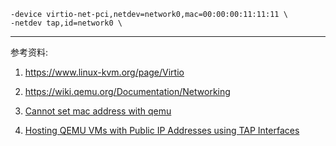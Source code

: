 ```
-device virtio-net-pci,netdev=network0,mac=00:00:00:11:11:11 \
-netdev tap,id=network0 \
```



---
参考资料:

1. https://www.linux-kvm.org/page/Virtio
1. https://wiki.qemu.org/Documentation/Networking
2. [Cannot set mac address with qemu](https://www.linuxquestions.org/questions/linux-virtualization-and-cloud-90/cannot-set-mac-address-with-qemu-4175490716/?__cf_chl_jschl_tk__=d9fea5a8b82803dc2cd5aff35b247d0ac2b21a95-1622558770-0-AXyZpuQtL3VUpClsj448-GIiVsnyCPcOLoeDZDg4z4VAim3ejuP7ySwOoorBZgS3MY_YfKVzpDCAA6a-_FGe4uBzksX-Y2fH-fsDPV_f4SgNIA0CAcQQ_OM0fO6cvC3O26rcVQ7v2dAfAEEtN-bZa3V3RQ3fvIIPm_fQ_DKvy0M6N8kDe8RVaElMaEtNDQtZdNa01MwhnEtTuRDBqfJFBi3_y2fDrwd6b0KvhWLDDk0owyyhg6y6K4c7cLRQGBvX5-5XWG9-hmGmhk7t_CmovGrIOODU0wJb7MgbpnW4UAHPe3bJ4sQo2SubztAmG3wpiWKNJj-7gyjiN9uDvfP9R7NTWJmLBCkjDVd23-1h0SuSI66lAZQfHxY_fHk4zejUzFj3m62YXhSm9REdx0XzOktZ_1GU1C31aqHW42MkL0a96XroFO28xtU9_q7NX9ijco3D7qxxZQOMyDTKhWL19F4WVOXgfRFGlnZjtkPceBixvbNtKXT2pwhZHn-ZTWFyqbjzd0mun2Wsm80GNypDCAvGxxk69RrQfirOXFBBdI4L1kk4WAPOXKN60cT8U95TXw)

4. [Hosting QEMU VMs with Public IP Addresses using TAP Interfaces](https://blog.stefan-koch.name/2020/10/25/qemu-public-ip-vm-with-tap)

